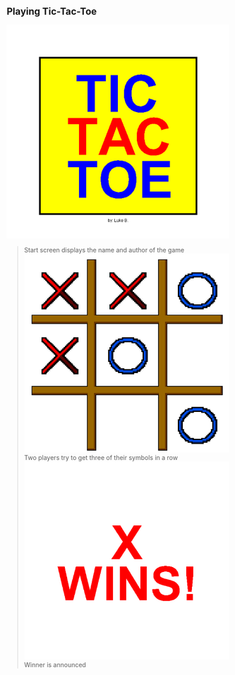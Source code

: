 ## Playing Tic-Tac-Toe
![Start Screen](game.png)
> Start screen displays the name and author of the game
![Gameplay Screen](play.png)
> Two players try to get three of their symbols in a row
![Win Screen](win.png)
> Winner is announced
